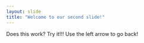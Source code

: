 ```yaml
---
layout: slide
title: "Welcome to our second slide!"
---
```

Does this work? Try it!!!
Use the left arrow to go back!
